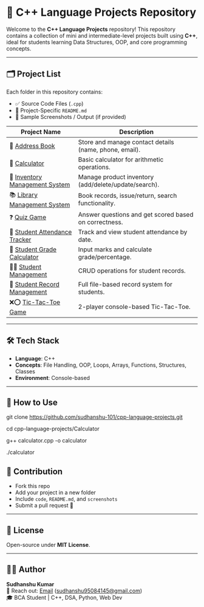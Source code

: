 # 📘 C++ Language Projects Repository

Welcome to the **C++ Language Projects** repository! This repository contains a collection of mini and intermediate-level projects built using **C++**, ideal for students learning Data Structures, OOP, and core programming concepts.

---

## 🗂️ Project List

Each folder in this repository contains:
- ✅ Source Code Files (`.cpp`)
- 📝 Project-Specific `README.md`
- 📸 Sample Screenshots / Output (if provided)

| Project Name | Description |
|--------------|-------------|
| 📓 [Address Book](./Address%20Book) | Store and manage contact details (name, phone, email). |
| 🧮 [Calculator](./Calculator) | Basic calculator for arithmetic operations. |
| 🏪 [Inventory Management System](./Inventory%20Management%20System) | Manage product inventory (add/delete/update/search). |
| 📚 [Library Management System](./Library%20Management%20System) | Book records, issue/return, search functionality. |
| ❓ [Quiz Game](./Quiz) | Answer questions and get scored based on correctness. |
| 📅 [Student Attendance Tracker](./Student%20Attendance%20Tracker%20System) | Track and view student attendance by date. |
| 🧮 [Student Grade Calculator](./Student%20Grade%20Calculator) | Input marks and calculate grade/percentage. |
| 👨‍🎓 [Student Management](./Student%20Management) | CRUD operations for student records. |
| 📑 [Student Record Management](./Student%20Record%20Management%20System) | Full file-based record system for students. |
| ❌⭕ [Tic-Tac-Toe Game](./Tic-Tac-Toe%20Game) | 2-player console-based Tic-Tac-Toe. |

---

## 🛠️ Tech Stack

- **Language**: C++
- **Concepts**: File Handling, OOP, Loops, Arrays, Functions, Structures, Classes
- **Environment**: Console-based

---

## 🧾 How to Use

git clone https://github.com/sudhanshu-101/cpp-language-projects.git

cd cpp-language-projects/Calculator

g++ calculator.cpp -o calculator

./calculator



## 🔖 Contribution

- Fork this repo  
- Add your project in a new folder  
- Include `code`, `README.md`, and `screenshots`  
- Submit a pull request 🚀  

---

## 📄 License

Open-source under **MIT License**.

---

## 🙋‍♂️ Author

**Sudhanshu Kumar**  
📧 Reach out: [Email](sudhanshu95084145@gmail.com) (sudhanshu95084145@gmail.com)  
🎓 BCA Student | C++, DSA, Python, Web Dev
